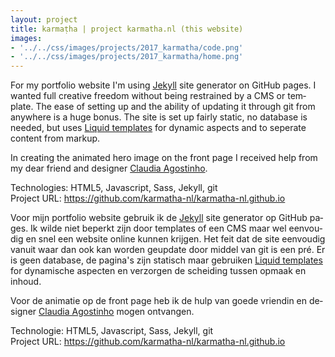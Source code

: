 ```yaml
---
layout: project
title: karmaṭha | project karmatha.nl (this website)
images: 
- '../../css/images/projects/2017_karmatha/code.png'
- '../../css/images/projects/2017_karmatha/home.png'
---
```




<section class="content-block" id="">
  <div class="multi-lang-block">
    <div lang="en">
      <p>
        For my portfolio website I'm using <a href='https://jekyllrb.com/'>Jekyll</a> site generator on GitHub pages. I wanted full creative freedom without being restrained by a CMS or template. The ease of setting up and the ability of updating it through git from anywhere is a huge bonus. The site is set up fairly static, no database is needed, but uses <a href='https://shopify.github.io/liquid/'>Liquid templates</a> for dynamic aspects and to seperate content from markup.
      </p>
      <p>
        In creating the animated hero image on the front page I received help from my dear friend and designer <a href="https://www.linkedin.com/in/claudia-agostinho-28522582/">Claudia Agostinho</a>.
      </p>
      <p>
        Technologies: HTML5, Javascript, Sass, Jekyll, git
        <br>
        Project URL: <a href="https://github.com/karmatha-nl/karmatha-nl.github.io">https://github.com/karmatha-nl/karmatha-nl.github.io</a>
      </p>
    </div>
    <div lang="nl">
      <p>
        Voor mijn portfolio website gebruik ik de <a href='https://jekyllrb.com/'>Jekyll</a> site generator op GitHub pages. Ik wilde niet beperkt zijn door templates of een CMS maar wel eenvoudig en snel een website online kunnen krijgen. Het feit dat de site eenvoudig vanuit waar dan ook kan worden geupdate door middel van git is een pré. Er is geen database, de pagina's zijn statisch maar gebruiken  <a href='https://shopify.github.io/liquid/'>Liquid templates</a> for dynamische aspecten en verzorgen de scheiding tussen opmaak en inhoud.
      </p>
      <p>
        Voor de animatie op de front page heb ik de hulp van goede vriendin en designer <a href="https://www.linkedin.com/in/claudia-agostinho-28522582/">Claudia Agostinho</a> mogen ontvangen.
      </p>
      <p>
        Technologie: HTML5, Javascript, Sass, Jekyll, git
        <br>
        Project URL: <a href="https://github.com/karmatha-nl/karmatha-nl.github.io">https://github.com/karmatha-nl/karmatha-nl.github.io</a>
      </p>
    </div>
  </div>
</section>

